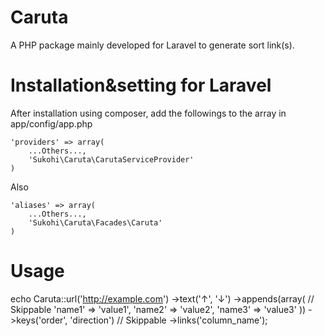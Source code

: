 Caruta
=====

A PHP package mainly developed for Laravel to generate sort link(s).

Installation&setting for Laravel
====

After installation using composer, add the followings to the array in  app/config/app.php

    'providers' => array(  
        ...Others...,  
        'Sukohi\Caruta\CarutaServiceProvider'  
    )

Also

    'aliases' => array(  
        ...Others...,  
        'Sukohi\Caruta\Facades\Caruta'
    )

Usage
====

echo Caruta::url('http://example.com')
		->text('&#8593;', '&#8595;')
		->appends(array(	// Skippable
			'name1' => 'value1', 
			'name2' => 'value2', 
			'name3' => 'value3'
		))
		->keys('order', 'direction')	// Skippable
		->links('column_name'); 
